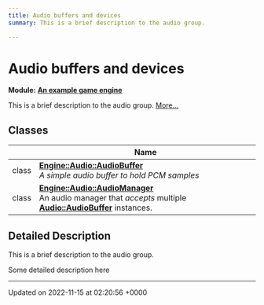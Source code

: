 ```yaml
---
title: Audio buffers and devices
summary: This is a brief description to the audio group. 

---
```


# Audio buffers and devices

**Module:** **[An example game engine](/modules/group__Engine.md)**

This is a brief description to the audio group.  [More...](#detailed-description)

## Classes

|                | Name           |
| -------------- | -------------- |
| class | **[Engine::Audio::AudioBuffer](/classes/classEngine_1_1Audio_1_1AudioBuffer.md)** <br>_A simple audio buffer to hold PCM samples_ |
| class | **[Engine::Audio::AudioManager](/classes/classEngine_1_1Audio_1_1AudioManager.md)** <br>An audio manager that _accepts_ multiple **[Audio::AudioBuffer](/classes/classEngine_1_1Audio_1_1AudioBuffer.md)** instances.  |

## Detailed Description

This is a brief description to the audio group. 

Some detailed description here 






-------------------------------

Updated on 2022-11-15 at 02:20:56 +0000